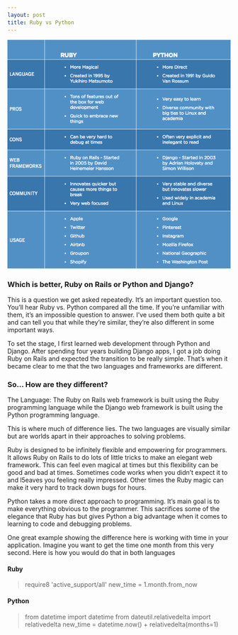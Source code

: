 ```yaml
---
layout: post
title: Ruby vs Python
---
```


![Ruby-vs-Python](/images/ruby-vs-python.png)

### Which is better, Ruby on Rails or Python and Django?
This is a question we get asked repeatedly. It’s an important question too. You’ll hear Ruby vs. Python compared all the time. If you’re unfamiliar with them, it’s an impossible question to answer. I’ve used them both quite a bit and can tell you that while they’re similar, they’re also different in some important ways.

To set the stage, I first learned web development through Python and Django. After spending four years building Django apps, I got a job doing Ruby on Rails and expected the transition to be really simple. That’s when it became clear to me that the two languages and frameworks are different.

### So… How are they different?
The Language:
The Ruby on Rails web framework is built using the Ruby programming language while the Django web framework is built using the Python programming language.

This is where much of difference lies. The two languages are visually similar but are worlds apart in their approaches to solving problems.

Ruby is designed to be infinitely flexible and empowering for programmers. It allows Ruby on Rails to do lots of little tricks to make an elegant web framework. This can feel even magical at times but this flexibility can be good and bad at times. Sometimes code works when you didn’t expect it to and l5eaves you feeling really impressed. Other times the Ruby magic can make it very hard to track down bugs for hours.

Python takes a more direct approach to programming. It’s main goal is to make everything obvious to the programmer. This sacrifices some of the elegance that Ruby has but gives Python a big advantage when it comes to learning to code and debugging problems.

One great example showing the difference here is working with time in your application. Imagine you want to get the time one month from this very second. Here is how you would do that in both languages

#### Ruby
> require8 'active_support/all'
> new_time = 1.month.from_now

#### Python
> from datetime import datetime
> from dateutil.relativedelta import relativedelta
> new_time = datetime.now() + relativedelta(months=1)

